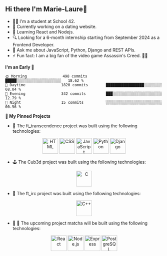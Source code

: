 ## Hi there I'm Marie-Laure👋


- 👩‍🎓 I'm a student at School 42.
- 🔭 Currently working on a dating website.
- 🌱 Learning React and Nodejs.
- 🔍 Looking for a 6-month internship starting from September 2024       as a Frontend Developer.
- 💬 Ask me about JavaScript, Python, Django and REST APIs.
- ⚡ Fun fact: I am a big fan of the video game Assassin's Creed. 🥷🏻

<!--START_SECTION:waka-->

**I'm an Early 🐤** 

```text
🌞 Morning                498 commits         █████░░░░░░░░░░░░░░░░░░░░   18.62 % 
🌆 Daytime                1820 commits        █████████████████░░░░░░░░   68.04 % 
🌃 Evening                342 commits         ███░░░░░░░░░░░░░░░░░░░░░░   12.79 % 
🌙 Night                  15 commits          ░░░░░░░░░░░░░░░░░░░░░░░░░   00.56 % 
```

<!--END_SECTION:waka-->

**📌 My Pinned Projects** 

  
- 🏓 The ft_transcendence project was built using the following technologies: 

<div align="center">
  <p>
    <img width="50" src="https://user-images.githubusercontent.com/25181517/192158954-f88b5814-d510-4564-b285-dff7d6400dad.png" alt="HTML" title="HTML"/>
    <img width="50" src="https://user-images.githubusercontent.com/25181517/183898674-75a4a1b1-f960-4ea9-abcb-637170a00a75.png" alt="CSS" title="CSS"/>
    <img width="50" src="https://user-images.githubusercontent.com/25181517/117447155-6a868a00-af3d-11eb-9cfe-245df15c9f3f.png" alt="JavaScript" title="JavaScript"/>
    <img width="50" src="https://user-images.githubusercontent.com/25181517/183423507-c056a6f9-1ba8-4312-a350-19bcbc5a8697.png" alt="Python" title="Python"/>
    <img width="50" src="https://github.com/marwin1991/profile-technology-icons/assets/62091613/9bf5650b-e534-4eae-8a26-8379d076f3b4" alt="Django" title="Django"/>
  </p>
</div>

- 🕹️ The Cub3d project was built using the following technologies: 

 <div align="center">
  <p>
    <img width="50" src="https://user-images.githubusercontent.com/25181517/192106070-46255bcf-65e6-4c6b-a296-bf8d0d8fb2a7.png" alt="C" title="C"/>
   </p>
</div>

- 💬 The ft_irc project was built using the following technologies:

 <div align="center">
  <p>
    <img width="50" src="https://user-images.githubusercontent.com/25181517/192106073-90fffafe-3562-4ff9-a37e-c77a2da0ff58.png" alt="C++" title="C++"/>
  </p>
</div>

- 🚀 💌 The upcoming project matcha will be built using the following technologies:

<div align="center">
  <p>
    <img width="50" src="https://user-images.githubusercontent.com/25181517/183897015-94a058a6-b86e-4e42-a37f-bf92061753e5.png" alt="React" title="React"/>
    <img width="50" src="https://user-images.githubusercontent.com/25181517/183568594-85e280a7-0d7e-4d1a-9028-c8c2209e073c.png" alt="Node.js" title="Node.js"/>
    <img width="50" src="https://user-images.githubusercontent.com/25181517/183859966-a3462d8d-1bc7-4880-b353-e2cbed900ed6.png" alt="Express" title="Express"/>
    <img width="50" src="https://user-images.githubusercontent.com/25181517/117208740-bfb78400-adf5-11eb-97bb-09072b6bedfc.png" alt="PostgreSQL" title="PostgreSQL"/>
  </p>
</div>


